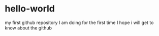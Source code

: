 # hello-world
my first github repository
I am doing for the first time
I hope i will get to know about the github
